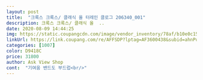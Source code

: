 ```yaml
---
layout: post 
title:  "크록스 크록스/ 클래식 올 터레인 클로그 206340_001" 
description: 크록스 크록스/ 클래식 올  ..
date: 2020-08-09 14:44:25 
img: https://static.coupangcdn.com/image/vendor_inventory/78af/b10e0c15ca067b5eed54412a7de7ef4619c0f12656751dc02ea6e7a187c5.jpg 
linkUrl: https://link.coupang.com/re/AFFSDP?lptag=AF3600438&subid=ahnPublicAsk&pageKey=1523634016&itemId=2614419089&vendorItemId=70785810493&traceid=V0-113-d2c0ac9f15f712f1 
categories: [1007] 
color: D9418C 
price: 31800 
author: Ask View Shop 
cont:  "기여움 밴드도 부드럽<br/>" 
---
```

